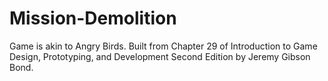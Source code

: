 # Mission-Demolition

Game is akin to Angry Birds. Built from Chapter 29 of Introduction to Game Design, Prototyping, and Development Second Edition by Jeremy Gibson Bond.
